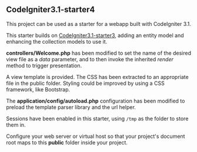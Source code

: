 ## CodeIgniter3.1-starter4

This project can be used as a starter for a webapp built with CodeIgniter 3.1.

This starter builds on [CodeIgniter3.1-starter3](https://github.com/jedi-academy/CodeIgniter3.1-starter3),
adding an entity model and enhancing the collection models to use it.

**controllers/Welcome.php** has been modified to set the name of the desired
view file as a *data* parameter, and to then invoke the inherited *render*
method to trigger presentation.

A view template is provided. The CSS has been extracted to an appropriate file
in the public folder. Styling could be improved by using a CSS framework, like
Bootstrap.

The **application/config/autoload.php** configuration has been modified
to preload the template parser library and the url helper.

Sessions have been enabled in this starter, using `/tmp` as the folder to store them in.

Configure your web server or virtual host so that your project's
document root maps to this **public** folder inside your project.

